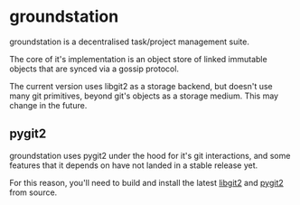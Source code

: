 groundstation
=============

groundstation is a decentralised task/project management suite.

The core of it's implementation is an object store of linked immutable objects
that are synced via a gossip protocol.

The current version uses libgit2 as a storage backend, but doesn't use many git
primitives, beyond git's objects as a storage medium. This may change in the
future.

pygit2
------

groundstation uses pygit2 under the hood for it's git interactions, and some
features that it depends on have not landed in a stable release yet.

For this reason, you'll need to build and install the latest [libgit2](1) and
[pygit2](2) from source.

[1]:http://libgit2.github.com/
[2]:https://github.com/libgit2/pygit2#building-on-nix-including-os-x
